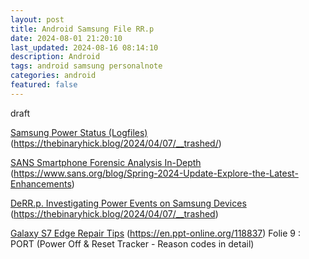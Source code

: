 ```yaml
---
layout: post
title: Android Samsung File RR.p
date: 2024-08-01 21:20:10
last_updated: 2024-08-16 08:14:10
description: Android 
tags: android samsung personalnote
categories: android
featured: false
---
```


draft 

[Samsung Power Status (Logfiles)]: https://thebinaryhick.blog/2024/04/07/__trashed/ "https://thebinaryhick.blog/2024/04/07/__trashed/"
[Samsung Power Status (Logfiles)]
(https://thebinaryhick.blog/2024/04/07/__trashed/)


[SANS Smartphone Forensic Analysis In-Depth]: https://www.sans.org/blog/Spring-2024-Update-Explore-the-Latest-Enhancements/ "https://www.sans.org/blog/Spring-2024-Update-Explore-the-Latest-Enhancements/"
[SANS Smartphone Forensic Analysis In-Depth]
(https://www.sans.org/blog/Spring-2024-Update-Explore-the-Latest-Enhancements)
 

[DeRR.p. Investigating Power Events on Samsung Devices]: https://thebinaryhick.blog/2024/04/07/__trashed/ "https://thebinaryhick.blog/2024/04/07/__trashed/"
[DeRR.p. Investigating Power Events on Samsung Devices]
(https://thebinaryhick.blog/2024/04/07/__trashed)


[Galaxy S7 Edge Repair Tips]: https://en.ppt-online.org/118837 "https://en.ppt-online.org/118837"
[Galaxy S7 Edge Repair Tips]
(https://en.ppt-online.org/118837) Folie 9 : PORT (Power Off & Reset Tracker - Reason codes in detail)


